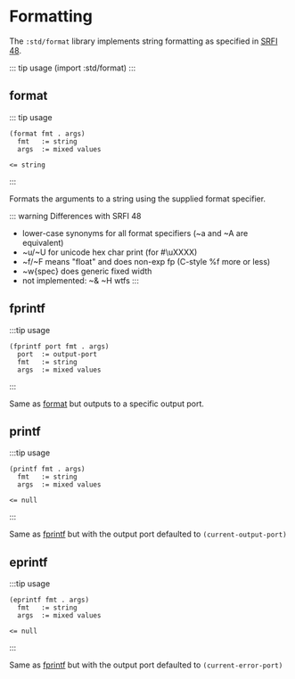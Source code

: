 # Formatting

The `:std/format` library implements string formatting as specified
in [SRFI 48](https://srfi.schemers.org/srfi-48/srfi-48.html).

::: tip usage
(import :std/format)
:::

## format

::: tip usage
```
(format fmt . args)
  fmt   := string
  args  := mixed values

<= string
```
:::

Formats the arguments to a string using the supplied format specifier.

::: warning Differences with SRFI 48
- lower-case synonyms for all format specifiers (~a and ~A are equivalent)
- ~u/~U for unicode hex char print (for #\uXXXX)
- ~f/~F means "float" and does non-exp fp (C-style %f more or less)
- ~w{spec} does generic fixed width
- not implemented: ~& ~H wtfs
:::

## fprintf

:::tip usage
```
(fprintf port fmt . args)
  port  := output-port
  fmt   := string
  args  := mixed values
```
:::

Same as [format](#format-2) but outputs to a specific output port.

## printf

:::tip usage
```
(printf fmt . args)
  fmt   := string
  args  := mixed values

<= null
```
:::

Same as [fprintf](#fprintf) but with the output port defaulted to `(current-output-port)`

## eprintf

:::tip usage
```
(eprintf fmt . args)
  fmt   := string
  args  := mixed values

<= null
```
:::

Same as [fprintf](#fprintf) but with the output port defaulted to `(current-error-port)`
